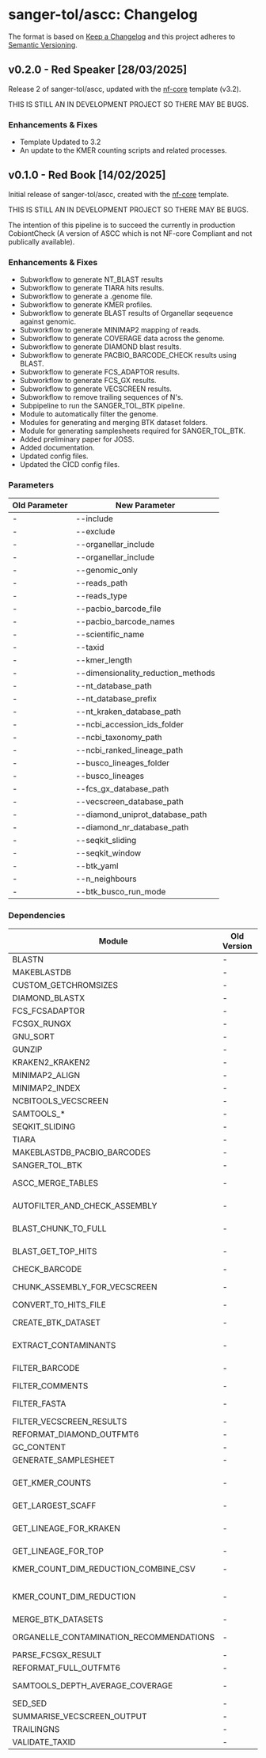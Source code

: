 # sanger-tol/ascc: Changelog

The format is based on [Keep a Changelog](https://keepachangelog.com/en/1.0.0/)
and this project adheres to [Semantic Versioning](https://semver.org/spec/v2.0.0.html).

## v0.2.0 - Red Speaker [28/03/2025]

Release 2 of sanger-tol/ascc, updated with the [nf-core](https://nf-co.re/) template (v3.2).

THIS IS STILL AN IN DEVELOPMENT PROJECT SO THERE MAY BE BUGS.

### Enhancements & Fixes

- Template Updated to 3.2
- An update to the KMER counting scripts and related processes.



## v0.1.0 - Red Book [14/02/2025]

Initial release of sanger-tol/ascc, created with the [nf-core](https://nf-co.re/) template.

THIS IS STILL AN IN DEVELOPMENT PROJECT SO THERE MAY BE BUGS.

The intention of this pipeline is to succeed the currently in production CobiontCheck (A version of ASCC which is not NF-core Compliant and not publically available).

### Enhancements & Fixes

- Subworkflow to generate NT_BLAST results
- Subworkflow to generate TIARA hits results.
- Subworkflow to generate a .genome file.
- Subworkflow to generate KMER profiles.
- Subworkflow to generate BLAST results of Organellar seqeuence against genomic.
- Subworkflow to generate MINIMAP2 mapping of reads.
- Subworkflow to generate COVERAGE data across the genome.
- Subworkflow to generate DIAMOND blast results.
- Subworkflow to generate PACBIO_BARCODE_CHECK results using BLAST.
- Subworkflow to generate FCS_ADAPTOR results.
- Subworkflow to generate FCS_GX results.
- Subworkflow to generate VECSCREEN results.
- Subworkflow to remove trailing sequences of N's.
- Subpipeline to run the SANGER_TOL_BTK pipeline.
- Module to automatically filter the genome.
- Modules for generating and merging BTK dataset folders.
- Module for generating samplesheets required for SANGER_TOL_BTK.
- Added preliminary paper for JOSS.
- Added documentation.
- Updated config files.
- Updated the CICD config files.

### Parameters

| Old Parameter | New Parameter                      |
| ------------- | ---------------------------------- |
| -             | --include                          |
| -             | --exclude                          |
| -             | --organellar_include               |
| -             | --organellar_include               |
| -             | --genomic_only                     |
| -             | --reads_path                       |
| -             | --reads_type                       |
| -             | --pacbio_barcode_file              |
| -             | --pacbio_barcode_names             |
| -             | --scientific_name                  |
| -             | --taxid                            |
| -             | --kmer_length                      |
| -             | --dimensionality_reduction_methods |
| -             | --nt_database_path                 |
| -             | --nt_database_prefix               |
| -             | --nt_kraken_database_path          |
| -             | --ncbi_accession_ids_folder        |
| -             | --ncbi_taxonomy_path               |
| -             | --ncbi_ranked_lineage_path         |
| -             | --busco_lineages_folder            |
| -             | --busco_lineages                   |
| -             | --fcs_gx_database_path             |
| -             | --vecscreen_database_path          |
| -             | --diamond_uniprot_database_path    |
| -             | --diamond_nr_database_path         |
| -             | --seqkit_sliding                   |
| -             | --seqkit_window                    |
| -             | --btk_yaml                         |
| -             | --n_neighbours                     |
| -             | --btk_busco_run_mode               |

### Dependencies

| Module                                  | Old Version | New Versions                                                                                                                      |
| --------------------------------------- | ----------- | --------------------------------------------------------------------------------------------------------------------------------- |
| BLASTN                                  | -           | 2.15.0--pl5321h6f7f691_1                                                                                                          |
| MAKEBLASTDB                             | -           | 2.15.0--pl5321h6f7f691_1                                                                                                          |
| CUSTOM_GETCHROMSIZES                    | -           | samtools:1.21--h50ea8bc_0                                                                                                         |
| DIAMOND_BLASTX                          | -           | 2.1.8--h43eeafb_0                                                                                                                 |
| FCS_FCSADAPTOR                          | -           | 0.5.0                                                                                                                             |
| FCSGX_RUNGX                             | -           | 0.5.4--h4ac6f70_1                                                                                                                 |
| GNU_SORT                                | -           | 9.3                                                                                                                               |
| GUNZIP                                  | -           | ubuntu:22.04                                                                                                                      |
| KRAKEN2_KRAKEN2                         | -           | kraken2:2.1.3,pigz:2.8                                                                                                            |
| MINIMAP2_ALIGN                          | -           | minimap2:2.28--he4a0461_0,samtools=1.20                                                                                           |
| MINIMAP2_INDEX                          | -           | 2.28--he4a0461_0                                                                                                                  |
| NCBITOOLS_VECSCREEN                     | -           | ncbi-tools-bin:6.1.20170106-6-deb_cv2                                                                                             |
| SAMTOOLS\_\*                            | -           | 1.21--h50ea8bc_0                                                                                                                  |
| SEQKIT_SLIDING                          | -           | 2.8.1--h9ee0642_0                                                                                                                 |
| TIARA                                   | -           | 1.0.3                                                                                                                             |
| MAKEBLASTDB_PACBIO_BARCODES             | -           | 2.15.0--pl5321h6f7f691_1                                                                                                          |
| SANGER_TOL_BTK                          | -           | 0.6.0 Bellsprout                                                                                                                  |
| ASCC_MERGE_TABLES                       | -           | pandas:1.5.2, python:3.10, ascc_merge_tables.py:1.0.0                                                                             |
| AUTOFILTER_AND_CHECK_ASSEMBLY           | -           | python:3.9, autofilter.py:1.0.0, abnormal_contamination_check.py:1.0.0                                                            |
| BLAST_CHUNK_TO_FULL                     | -           | python:3.9, blast_hit_chunk_coords_to_full_coords.py:1.0.0                                                                        |
| BLAST_GET_TOP_HITS                      | -           | pandas:1.5.2, python:3.10, blast_get_top_hits.py:1.0.0                                                                            |
| CHECK_BARCODE                           | -           | python:3.9. pacbio_barcode_check.py:1.0.0                                                                                         |
| CHUNK_ASSEMBLY_FOR_VECSCREEN            | -           | biopython:1.81, chunk_assembly_for_vecscreen.py:1.0.0                                                                             |
| CONVERT_TO_HITS_FILE                    | -           | python:3.9, convert_to_hits.py:1.0.0                                                                                              |
| CREATE_BTK_DATASET                      | -           | blobtoolkit:4.3.9, python:3.9, create_btk_dataset.py:2.0.0                                                                        |
| EXTRACT_CONTAMINANTS                    | -           | python:3.9, biopython:1.78, pybedtools:0.9.0, extract_contaminants_by_type.py:1.0.0                                               |
| FILTER_BARCODE                          | -           | biopython:1.78, python:3.9, filter_barcode_blast_results.py:1.0.0                                                                 |
| FILTER_COMMENTS                         | -           | coreutils:9.1                                                                                                                     |
| FILTER_FASTA                            | -           | python:3.9, sanitise_input_fasta_file.py:1.2.0, filter_fasta_by_length.py:1.0.0                                                   |
| FILTER_VECSCREEN_RESULTS                | -           | python:3.9, VSlistTo1HitPerLine.py:1.0.0                                                                                          |
| REFORMAT_DIAMOND_OUTFMT6                | -           | python:3.9, reformat_diamond_outfmt6.py:1.0.0                                                                                     |
| GC_CONTENT                              | -           | python:3.9, gc_content.py:1.0.0                                                                                                   |
| GENERATE_SAMPLESHEET                    | -           | python:3.9, generate_samplesheet.py:1.0.0                                                                                         |
| GET_KMER_COUNTS                         | -           | python:3.9, kcounter:0.1.1, get_kmers_counts.py:1.0.0, general_purpose_functions.py:1.0.0                                         |
| GET_LARGEST_SCAFF                       | -           | coreutils:9.1                                                                                                                     |
| GET_LINEAGE_FOR_KRAKEN                  | -           | pandas:1.5.2, python:3.9, general_purpose_functions.py:1.0.0, get_lineage_for_kraken_results.py:1.0.0                             |
| GET_LINEAGE_FOR_TOP                     | -           | python:3.9, get_lineage_for_top.py:1.0.0                                                                                          |
| KMER_COUNT_DIM_REDUCTION_COMBINE_CSV    | -           | pandas:1.5.2, python:3.9, kmer_count_dim_reduction_combine_csv.py:1.0.0                                                           |
| KMER_COUNT_DIM_REDUCTION                | -           | python:3.9, pandas:2.2.1, tensorlflow:2.15.0, scikit-learn:1.4.1, umap:0.5.5, matplotlib:3.8.0, kmer_count_dim_reduction.py:1.0.0 |
| MERGE_BTK_DATASETS                      | -           | blobtoolkit:4.3.9, merge_btk_datasets.py:2.0.0                                                                                    |
| ORGANELLE_CONTAMINATION_RECOMMENDATIONS | -           | python:3.9, organelle_contamination_recommendation.py:1.0.0                                                                       |
| PARSE_FCSGX_RESULT                      | -           | python:3.9, parse_fcsgx_result.py:1.0.0                                                                                           |
| REFORMAT_FULL_OUTFMT6                   | -           | python:3.9, reformat_blast_outfmt6.py:1.0.0                                                                                       |
| SAMTOOLS_DEPTH_AVERAGE_COVERAGE         | -           | python:3.9, samtools_depth_average_coverage.py:1.0.0                                                                              |
| SED_SED                                 | -           | ubuntu:20.04                                                                                                                      |
| SUMMARISE_VECSCREEN_OUTPUT              | -           | python:3.9, summarise_vecscreen_output.py:1.0.0                                                                                   |
| TRAILINGNS                              | -           | biopython:1.81, python:3.9, trim_Ns.py:1.0.0                                                                                      |
| VALIDATE_TAXID                          | -           | python:3.9, find_taxid_in_taxdump.py:1.0.0                                                                                        |
